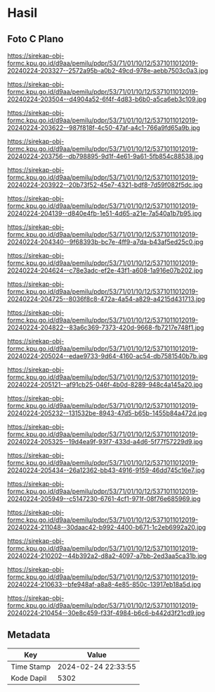 # Hasil

## Foto C Plano

https://sirekap-obj-formc.kpu.go.id/d9aa/pemilu/pdpr/53/71/01/10/12/5371011012019-20240224-203327--2572a95b-a0b2-49cd-978e-aebb7503c0a3.jpg

https://sirekap-obj-formc.kpu.go.id/d9aa/pemilu/pdpr/53/71/01/10/12/5371011012019-20240224-203504--d4904a52-6f4f-4d83-b6b0-a5ca6eb3c109.jpg

https://sirekap-obj-formc.kpu.go.id/d9aa/pemilu/pdpr/53/71/01/10/12/5371011012019-20240224-203622--987f818f-4c50-47af-a4c1-766a9fd65a9b.jpg

https://sirekap-obj-formc.kpu.go.id/d9aa/pemilu/pdpr/53/71/01/10/12/5371011012019-20240224-203756--db798895-9d1f-4e61-9a61-5fb854c88538.jpg

https://sirekap-obj-formc.kpu.go.id/d9aa/pemilu/pdpr/53/71/01/10/12/5371011012019-20240224-203922--20b73f52-45e7-4321-bdf8-7d59f082f5dc.jpg

https://sirekap-obj-formc.kpu.go.id/d9aa/pemilu/pdpr/53/71/01/10/12/5371011012019-20240224-204139--d840e4fb-1e51-4d65-a21e-7a540a1b7b95.jpg

https://sirekap-obj-formc.kpu.go.id/d9aa/pemilu/pdpr/53/71/01/10/12/5371011012019-20240224-204340--9f68393b-bc7e-4ff9-a7da-b43af5ed25c0.jpg

https://sirekap-obj-formc.kpu.go.id/d9aa/pemilu/pdpr/53/71/01/10/12/5371011012019-20240224-204624--c78e3adc-ef2e-43f1-a608-1a916e07b202.jpg

https://sirekap-obj-formc.kpu.go.id/d9aa/pemilu/pdpr/53/71/01/10/12/5371011012019-20240224-204725--8036f8c8-472a-4a54-a829-a4215d431713.jpg

https://sirekap-obj-formc.kpu.go.id/d9aa/pemilu/pdpr/53/71/01/10/12/5371011012019-20240224-204822--83a6c369-7373-420d-9668-fb7217e748f1.jpg

https://sirekap-obj-formc.kpu.go.id/d9aa/pemilu/pdpr/53/71/01/10/12/5371011012019-20240224-205024--edae9733-9d64-4160-ac54-db7581540b7b.jpg

https://sirekap-obj-formc.kpu.go.id/d9aa/pemilu/pdpr/53/71/01/10/12/5371011012019-20240224-205121--af91cb25-046f-4b0d-8289-948c4a145a20.jpg

https://sirekap-obj-formc.kpu.go.id/d9aa/pemilu/pdpr/53/71/01/10/12/5371011012019-20240224-205232--131532be-8943-47d5-b65b-1455b84a472d.jpg

https://sirekap-obj-formc.kpu.go.id/d9aa/pemilu/pdpr/53/71/01/10/12/5371011012019-20240224-205325--19d4ea9f-93f7-433d-a4d6-5f77f57229d9.jpg

https://sirekap-obj-formc.kpu.go.id/d9aa/pemilu/pdpr/53/71/01/10/12/5371011012019-20240224-205434--26a12362-bb43-4916-9159-46dd745c16e7.jpg

https://sirekap-obj-formc.kpu.go.id/d9aa/pemilu/pdpr/53/71/01/10/12/5371011012019-20240224-205949--c5147230-6761-4cf1-971f-08f76e685969.jpg

https://sirekap-obj-formc.kpu.go.id/d9aa/pemilu/pdpr/53/71/01/10/12/5371011012019-20240224-211048--30daac42-b992-4400-b671-1c2eb6992a20.jpg

https://sirekap-obj-formc.kpu.go.id/d9aa/pemilu/pdpr/53/71/01/10/12/5371011012019-20240224-210202--44b392a2-d8a2-4097-a7bb-2ed3aa5ca31b.jpg

https://sirekap-obj-formc.kpu.go.id/d9aa/pemilu/pdpr/53/71/01/10/12/5371011012019-20240224-210633--bfe948af-a8a8-4e85-850c-13917eb18a5d.jpg

https://sirekap-obj-formc.kpu.go.id/d9aa/pemilu/pdpr/53/71/01/10/12/5371011012019-20240224-210454--30e8c459-f33f-4984-b6c6-b442d3f21cd9.jpg


## Metadata

| Key        | Value               |
| ---------- | ------------------- |
| Time Stamp | 2024-02-24 22:33:55 |
| Kode Dapil | 5302                |




